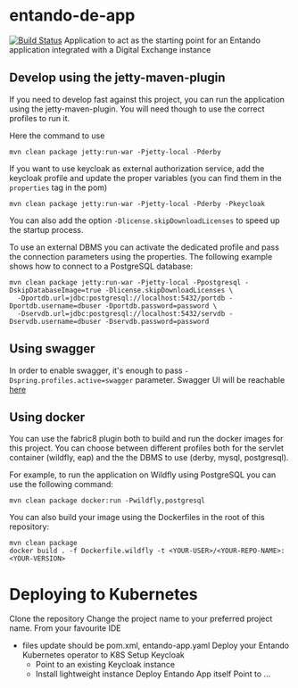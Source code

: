 # entando-de-app
[![Build Status](https://jenkins.entandocloud.com/buildStatus/icon?job=de-entando-de-app-master)](https://jenkins.entandocloud.com/job/de-entando-de-app-master/)
Application to act as the starting point for an Entando application integrated with a Digital Exchange instance

## Develop using the jetty-maven-plugin
If you need to develop fast against this project, you can run the application using the jetty-maven-plugin.
You will need though to use the correct profiles to run it.

Here the command to use

```
mvn clean package jetty:run-war -Pjetty-local -Pderby
```

If you want to use keycloak as external authorization service, add the keycloak profile and update the proper
variables (you can find them in the `properties` tag in the pom)

```
mvn clean package jetty:run-war -Pjetty-local -Pderby -Pkeycloak
```

You can also add the option `-Dlicense.skipDownloadLicenses` to speed up the startup process.

To use an external DBMS you can activate the dedicated profile and pass the connection parameters
using the properties. The following example shows how to connect to a PostgreSQL database:

```
mvn clean package jetty:run-war -Pjetty-local -Ppostgresql -DskipDatabaseImage=true -Dlicense.skipDownloadLicenses \
  -Dportdb.url=jdbc:postgresql://localhost:5432/portdb -Dportdb.username=dbuser -Dportdb.password=password \
  -Dservdb.url=jdbc:postgresql://localhost:5432/servdb -Dservdb.username=dbuser -Dservdb.password=password
```

## Using swagger

In order to enable swagger, it's enough to pass `-Dspring.profiles.active=swagger` parameter. Swagger UI will be
reachable [here](http://localhost:8080/entando-de-app/api/swagger-ui.html)

## Using docker

You can use the fabric8 plugin both to build and run the docker images for this project. You can choose between
different profiles both for the servlet container (wildfly, eap)
and the the DBMS to use (derby, mysql, postgresql).

For example, to run the application on Wildfly using PostgreSQL you can use the following command:

```
mvn clean package docker:run -Pwildfly,postgresql
```

You can also build your image using the Dockerfiles in the root of this repository:

```
mvn clean package
docker build . -f Dockerfile.wildfly -t <YOUR-USER>/<YOUR-REPO-NAME>:<YOUR-VERSION>
```

# Deploying to Kubernetes
Clone the repository
Change the project name to your preferred project name. From your favourite IDE
 - files update should be pom.xml, entando-app.yaml
Deploy your Entando Kubernetes operator to K8S
Setup Keycloak
    - Point to an existing Keycloak instance
    - Install lightweight instance
Deploy Entando App itself
Point to ...       
